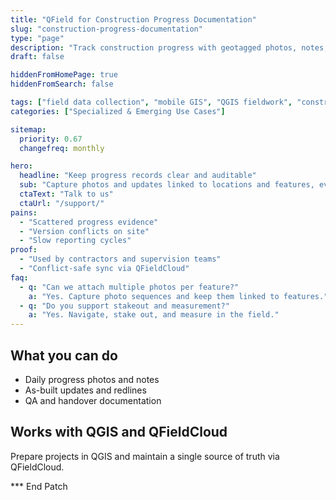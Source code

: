 ```yaml
---
title: "QField for Construction Progress Documentation"
slug: "construction-progress-documentation"
type: "page"
description: "Track construction progress with geotagged photos, notes, and as-built updates using mobile GIS."
draft: false

hiddenFromHomePage: true
hiddenFromSearch: false

tags: ["field data collection", "mobile GIS", "QGIS fieldwork", "construction progress", "as-built"]
categories: ["Specialized & Emerging Use Cases"]

sitemap:
  priority: 0.67
  changefreq: monthly

hero:
  headline: "Keep progress records clear and auditable"
  sub: "Capture photos and updates linked to locations and features, even offline."
  ctaText: "Talk to us"
  ctaUrl: "/support/"
pains:
  - "Scattered progress evidence"
  - "Version conflicts on site"
  - "Slow reporting cycles"
proof:
  - "Used by contractors and supervision teams"
  - "Conflict-safe sync via QFieldCloud"
faq:
  - q: "Can we attach multiple photos per feature?"
    a: "Yes. Capture photo sequences and keep them linked to features."
  - q: "Do you support stakeout and measurement?"
    a: "Yes. Navigate, stake out, and measure in the field."
---
```


## What you can do
- Daily progress photos and notes  
- As-built updates and redlines  
- QA and handover documentation

## Works with QGIS and QFieldCloud
Prepare projects in QGIS and maintain a single source of truth via QFieldCloud.

*** End Patch